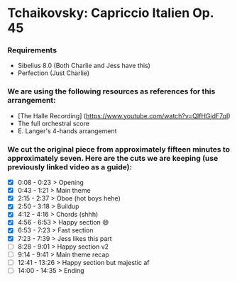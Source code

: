 # Tchaikovsky: Capriccio Italien Op. 45

### Requirements
- Sibelius 8.0 (Both Charlie and Jess have this)
- Perfection (Just Charlie)

### We are using the following resources as references for this arrangement:
- [The Halle Recording] (https://www.youtube.com/watch?v=QIfHGjdF7qI)
- The full orchestral score
- E. Langer's 4-hands arrangement

### We cut the original piece from approximately fifteen minutes to approximately seven. Here are the cuts we are keeping (use previously linked video as a guide):
- [x] 0:08 - 0:23 > Opening
- [x] 0:43 - 1:21 > Main theme
- [x] 2:15 - 2:37 > Oboe (hot boys hehe)
- [x] 2:50 - 3:18 > Buildup
- [x] 4:12 - 4:16 > Chords (shhh) 
- [x] 4:56 - 6:53 > Happy section :smile:
- [x] 6:53 - 7:23 > Fast section
- [x] 7:23 - 7:39 > Jess likes this part
- [ ] 8:28 - 9:01 > Happy section v2
- [ ] 9:14 - 9:41 > Main theme recap
- [ ] 12:41 - 13:26 > Happy section but majestic af
- [ ] 14:00 - 14:35 > Ending
